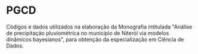 # PGCD
Códigos e dados utilizados na elaboração da Monografia intitulada "Análise de precipitação pluviométrica no município de Niterói via modelos dinâmicos bayesianos", para obtenção da especialização em Ciência de Dados. 

